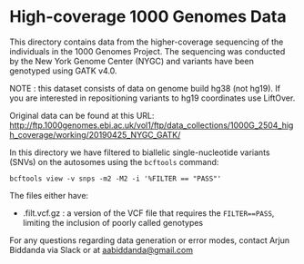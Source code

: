 # High-coverage 1000 Genomes Data

This directory contains data from the higher-coverage sequencing of the
individuals in the 1000 Genomes Project. The sequencing was conducted by the
New York Genome Center (NYGC) and variants have been genotyped using GATK v4.0.

NOTE : this dataset consists of data on genome build hg38 (not hg19). If you
are interested in repositioning variants to hg19 coordinates use LiftOver.

Original data can be found at this URL:
http://ftp.1000genomes.ebi.ac.uk/vol1/ftp/data_collections/1000G_2504_high_coverage/working/20190425_NYGC_GATK/

In this directory we have filtered to biallelic single-nucleotide variants
(SNVs) on the autosomes using the `bcftools` command:
```
bcftools view -v snps -m2 -M2 -i '%FILTER == "PASS"'
```
The files either have:

* .filt.vcf.gz : a version of the VCF file that requires the `FILTER==PASS`,
limiting the inclusion of poorly called genotypes

For any questions regarding data generation or error modes, contact Arjun
Biddanda via Slack
or at aabiddanda@gmail.com
